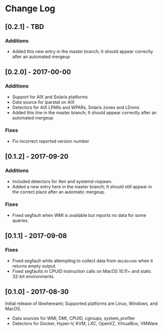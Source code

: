 # Change Log

## [0.2.1] - TBD

### Additions

- Added this new entry in the master branch; It should appear correctly after an automated mergeup

## [0.2.0] - 2017-00-00

### Additions

- Support for AIX and Solaris platforms
- Data source for lparstat on AIX
- Detectors for AIX LPARs and WPARs, Solaris zones and LDoms
- Added this line in the master branch; It should appear correctly after an automated mergeup

### Fixes

- Fix incorrect reported version number

## [0.1.2] - 2017-09-20

### Additions

- Included detectors for Xen and systemd-nspawn.
- Added a new entry here in the master branch; It should still appear in the correct place after an automatic mergeup.

### Fixes

- Fixed segfault when WMI is available but reports no data for some queries.

## [0.1.1] - 2017-09-08

### Fixes

- Fixed segfault while attempting to collect data from `dmidecode` when it returns empty output.
- Fixed segfaults in CPUID instruction calls on MacOS 10.11+ and static 32-bit environments.

## [0.1.0] - 2017-08-30

Initial release of libwhereami; Supported platforms are Linux, Windows, and MacOS.

- Data sources for WMI, DMI, CPUID, cgroups, system_profiler
- Detectors for Docker, Hyper-V, KVM, LXC, OpenVZ, VirtualBox, VMWare
